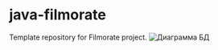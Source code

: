 # java-filmorate
Template repository for Filmorate project.
![Диаграмма БД](https://user-images.githubusercontent.com/108830655/209577500-84b6ad01-d8d9-40d8-9c1e-1d54974b41f0.png)
